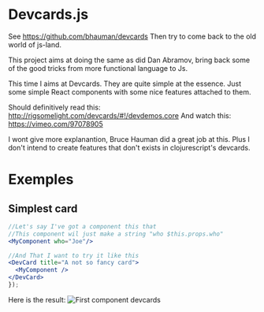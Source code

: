 Devcards.js
================

See https://github.com/bhauman/devcards
Then try to come back to the old world of js-land.

This project aims at doing the same as did Dan Abramov, bring back
some of the good tricks from more functional language to Js.

This time I aims at Devcards.
They are quite simple at the essence.
Just some simple React components with some nice features attached to them.

Should definitively read this: http://rigsomelight.com/devcards/#!/devdemos.core
And watch this: https://vimeo.com/97078905

I wont give more explanantion, Bruce Hauman did a great job at this.
Plus I don't intend to create features that don't exists in clojurescript's devcards.

Exemples
=========

Simplest card
-----------------------

```jsx
//Let's say I've got a component this that
//This component wil just make a string "who $this.props.who"
<MyComponent who="Joe"/>

//And That I want to try it like this
<DevCard title="A not so fancy card">
  <MyComponent />
</DevCard>
});

```

Here is the result:
![First component devcards](readme-assert/firstcomp.png)

